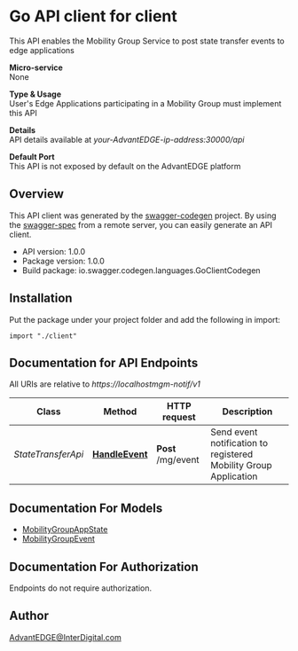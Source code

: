 # Go API client for client

This API enables the Mobility Group Service to post state transfer events to edge applications <p>**Micro-service**<br>None <p>**Type & Usage**<br>User's Edge Applications participating in a Mobility Group must implement this API <p>**Details**<br>API details available at _your-AdvantEDGE-ip-address:30000/api_ <p>**Default Port**<br>This API is not exposed by default on the AdvantEDGE platform

## Overview
This API client was generated by the [swagger-codegen](https://github.com/swagger-api/swagger-codegen) project.  By using the [swagger-spec](https://github.com/swagger-api/swagger-spec) from a remote server, you can easily generate an API client.

- API version: 1.0.0
- Package version: 1.0.0
- Build package: io.swagger.codegen.languages.GoClientCodegen

## Installation
Put the package under your project folder and add the following in import:
```golang
import "./client"
```

## Documentation for API Endpoints

All URIs are relative to *https://localhostmgm-notif/v1*

Class | Method | HTTP request | Description
------------ | ------------- | ------------- | -------------
*StateTransferApi* | [**HandleEvent**](docs/StateTransferApi.md#handleevent) | **Post** /mg/event | Send event notification to registered Mobility Group Application


## Documentation For Models

 - [MobilityGroupAppState](docs/MobilityGroupAppState.md)
 - [MobilityGroupEvent](docs/MobilityGroupEvent.md)


## Documentation For Authorization
 Endpoints do not require authorization.


## Author

AdvantEDGE@InterDigital.com

